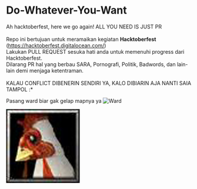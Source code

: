 # Do-Whatever-You-Want
Ah hacktoberfest, here we go again! ALL YOU NEED IS JUST PR
<br><br>
Repo ini bertujuan untuk meramaikan kegiatan **Hacktoberfest** (https://hacktoberfest.digitalocean.com/) <br>
Lakukan PULL REQUEST sesuka hati anda untuk memenuhi progress dari Hacktoberfest. <br>
Dilarang PR hal yang berbau SARA, Pornografi, Politik, Badwords, dan lain-lain demi menjaga ketentraman.
<br><br>
KALAU CONFLICT DIBENERIN SENDIRI YA, KALO DIBIARIN AJA NANTI SAIA TAMPOL :*

Pasang ward biar gak gelap mapnya ya
![Ward](ward.jpg)

![Courier](20.jpg)
